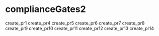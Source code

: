 # complianceGates2
create_pr1
create_pr4
create_pr5
create_pr6
create_pr7
create_pr8
create_pr9
create_pr10
create_pr11
create_pr12
create_pr13
create_pr14
